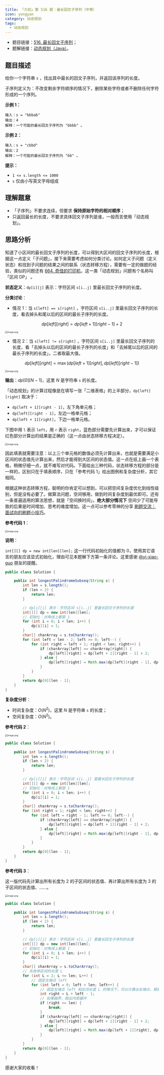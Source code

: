 ```yaml
---
title: 「力扣」第 516 题：最长回文子序列（中等）
icon: yongyan
category: 动态规划
tags:
  - 动态规划
---
```


+ 题目链接：[516. 最长回文子序列](https://leetcode-cn.com/problems/longest-palindromic-subsequence/)；
+ 题解链接：[动态规划（Java）](https://leetcode-cn.com/problems/longest-palindromic-subsequence/solution/dong-tai-gui-hua-java-by-liweiwei1419-yz55/)。

## 题目描述

给你一个字符串 `s` ，找出其中最长的回文子序列，并返回该序列的长度。

子序列定义为：不改变剩余字符顺序的情况下，删除某些字符或者不删除任何字符形成的一个序列。

**示例 1：**

```
输入：s = "bbbab"
输出：4
解释：一个可能的最长回文子序列为 "bbbb" 。
```

**示例 2：**

```
输入：s = "cbbd"
输出：2
解释：一个可能的最长回文子序列为 "bb" 。
```

 **提示：**

- `1 <= s.length <= 1000`
- `s` 仅由小写英文字母组成

## 理解题意

+ 「子序列」不要求连续，但要求 **保持原始字符的相对顺序**；
+ 只返回最长的长度，不要求具体回文子序列是谁，一般而言使用「动态规划」。

## 思路分析

知道了小区间的最长回文子序列的长度，可以得到大区间的回文子序列的长度，根据这一点定义「子问题」，接下来需要考虑如何分类讨论。如何定义子问题（定义状态）和找到子问题的结果之间的联系（状态转移方程），需要有一定的做题的经验，类似的问题还有 [664. 奇怪的打印机](/problems/strange-printer/)，这一类「动态规划」问题有个名称叫「区间 DP」 。

**状态定义**：`dp[i][j]` 表示：字符区间 `s[i..j]` 里最长回文子序列的长度。

**分类讨论**：

+ 情况 1：当 `s[left] == s[right]` ，字符区间 `s[i..j]` 里最长回文子序列的长度，看去掉头和尾以后的区间的最长子序列的长度。

$$
dp[left][right] = dp[left + 1][right - 1] + 2
$$

<img src="https://tva1.sinaimg.cn/large/008i3skNgy1gxh4pcubl1j30r606uwei.jpg" alt="image.png" style="zoom:50%;" />

+ 情况 2：当 `s[left] != s[right]` ，字符区间 `s[i..j]` 里最长回文子序列的长度，看「去掉头以后的区间的最长子序列的长度」和「去掉尾以后的区间的最长子序列的长度」，二者取最大值。

$$
dp[left][right] = \max(dp[left + 1][right], dp[left][right - 1])
$$

<img src="https://tva1.sinaimg.cn/large/008i3skNgy1gxh4pd6xj5j30qa08w74j.jpg" alt="image.png" style="zoom:50%;" />

**输出**：$dp[0][N - 1]$，这里 $N$ 是字符串 `s` 的长度。

「动态规划」的计算过程像是在填写一张「二维表格」的上半部分，`dp[left][right]` 取决于：

+ `dp[left + 1][right - 1]`，左下角单元格；
+ `dp[left][right - 1]`，左边一格单元格；
+ `dp[left + 1][right]`，下边一格单元格。

下图中用 `l` 表示 `left`，用 `r` 表示 `right`，蓝色部分需要先计算出来，才可以保证红色部分计算出的结果是正确的（这一点由状态转移方程决定）。

<img src="https://tva1.sinaimg.cn/large/008i3skNgy1gxh4pfooqqj30jc0g874p.jpg" alt="image.png" style="zoom:50%;" />

因此填表就需要注意：以上三个单元格的数值必须先计算出来，也就是需要满足小区间的状态值先计算出来，然后才能得到大区间的状态值。这一点在纸上画一个表格，稍微仔细一点，就不难写对代码。下面给出三种代码，状态转移方程的部分是一样的，区别只在于填表顺序，只在「参考代码 1」给出图例和复杂度分析，其它相同。

根据这种状态转移方程，聪明的你肯定可以想到，可以把空间复杂度优化到线性级别，但是没有必要了。做算法问题，空间够用，做到时间复杂度到最优即可。还有一条普遍适用的算法思想，就是「空间换时间」，**绝大部分情况下** 空间少了可能导致的后果是时间增加、思考的难度增加。这一点可以参考零神的分享 [刷题交流｜面试向的刷题小技巧](https://leetcode-cn.com/circle/discuss/9iLkc2/)。

**参考代码 1**：

<img src="https://tva1.sinaimg.cn/large/008i3skNgy1gxh4pis5vsj30mq0sctaf.jpg" alt="image.png" style="zoom:50%;" />

**说明**：

`int[][] dp = new int[len][len];` 这一行代码初始化的值都为 $0$，使用其它语言的朋友应该显式初始化，理由可见本题解下方第一条评论。这里感谢 [@yi-xiao-guo](/u/yi-xiao-guo/) 朋友的提醒。


```java
public class Solution {

    public int longestPalindromeSubseq(String s) {
        int len = s.length();
        if (len < 2) {
            return len;
        }

        // dp[i][j] 表示：字符区间 s[i..j] 里最长回文子序列的长度
        int[][] dp = new int[len][len];
        // 初始化：对角线上都是 1
        for (int i = 0; i < len; i++) {
            dp[i][i] = 1;
        }
        char[] charArray = s.toCharArray();
        for (int left = len - 2; left >= 0; left--) {
            for (int right = left + 1; right < len; right++) {
                if (charArray[left] == charArray[right]) {
                    dp[left][right] = dp[left + 1][right - 1] + 2;
                } else {
                    dp[left][right] = Math.max(dp[left][right - 1], dp[left + 1][right]);
                }
            }
        }
        return dp[0][len - 1];
    }
}
```

**复杂度分析**：

+ 时间复杂度：$O(N^2)$，这里 $N$ 是字符串 `s` 的长度；
+ 空间复杂度：$O(N^2)$。

**参考代码 2**：

<img src="https://tva1.sinaimg.cn/large/008i3skNgy1gxh4pmk71tj30j80ict9g.jpg" alt="image.png" style="zoom:50%;" />

```java
public class Solution {

    public int longestPalindromeSubseq(String s) {
        int len = s.length();
        if (len < 2) {
            return len;
        }

        // dp[i][j] 表示：字符区间 s[i..j] 里最长回文子序列的长度
        int[][] dp = new int[len][len];
        // 初始化：对角线上都是 1
        for (int i = 0; i < len; i++) {
            dp[i][i] = 1;
        }
        char[] charArray = s.toCharArray();
        for (int right = 1; right < len; right++) {
            for (int left = right - 1; left >= 0; left--) {
                if (charArray[left] == charArray[right]) {
                    dp[left][right] = dp[left + 1][right - 1] + 2;
                } else {
                    dp[left][right] = Math.max(dp[left][right - 1], dp[left + 1][right]);
                }
            }
        }
        return dp[0][len - 1];
    }
}
```

**参考代码 3**：

这一版代码先计算出所有长度为 $2$ 的子区间的状态值、再计算出所有长度为 $3$ 的子区间的状态值、……。

<img src="https://tva1.sinaimg.cn/large/008i3skNgy1gxh4ppjtbyj30k20iu3z9.jpg" alt="image.png" style="zoom: 50%;" />

```java
public class Solution {

    public int longestPalindromeSubseq(String s) {
        int len = s.length();
        if (len < 2) {
            return len;
        }

        // dp[i][j] 表示：字符区间 s[i..j] 里最长回文子序列的长度
        int[][] dp = new int[len][len];
        // 初始化：对角线上都是 1
        for (int i = 0; i < len; i++) {
            dp[i][i] = 1;
        }
        char[] charArray = s.toCharArray();
        // 先枚举区间的长度 L
        for (int L = 2; L <= len; L++) {
            // 固定左端点 left
            for (int left = 0; left < len; left++) {
                // 固定左端点 left 和区间长度 L 的情况下，可以计算出右端点，根据 L = right - left + 1 得
                int right = L + left - 1;
                // 如果越界，跳出内层循环
                if (right >= len) {
                    break;
                }
                if (charArray[left] == charArray[right]) {
                    dp[left][right] = dp[left + 1][right - 1] + 2;
                } else {
                    dp[left][right] = Math.max(dp[left + 1][right], dp[left][right - 1]);
                }
            }
        }
        return dp[0][len - 1];
    }
}
```

感谢大家的收看！